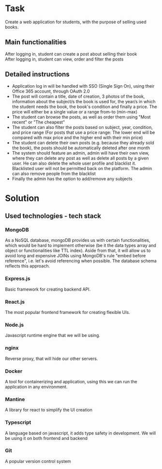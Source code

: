 # Task

Create a web application for students, with the purpose of selling used books.


## Main functionalities
After logging in, student can create a post about selling their book  
After logging in, student can view, order and filter the posts


## Detailed instructions
- Application log in will be handled with SSO (Single Sign On), using their Office 365 account, through OAuth 2.0
- The post will contain a title, date of creation, 3 photos of the book, information about the subject/s the book is used for, the year/s in which the student needs the book, the book's condition and finally a price. The price will either be a single value or a range from-to (min-max)
- The student can browse the posts, as well as order them using "Most recent" or "The cheapest"
- The student can also filter the posts based on subject, year, condition, and price range (For posts that use a price range: The lower end will be compared with max price and the higher end with their min price)
- The student can delete their own posts (e.g. because they already sold the book), the posts should be automatically deleted after one month
- The system should feature an admin, admin will have their own view, where they can delete any post as well as delete all posts by a given user. He can also delete the whole user profile and blacklist it. Blacklisted user will not be permitted back on the platform. The admin can also remove people from the blacklist
- Finally the admin has the option to add/remove any subjects


# Solution


## Used technologies - tech stack

### MongoDB
As a NoSQL database, mongoDB provides us with certain functionalities, which would be hard to implement otherwise (be it the data types array and object or functionalities like TTL index). Aside from that, it will allow us to avoid long and expensive JOINs using MongoDB's rule "embed before reference", i.e. let's avoid referencing when possible. The database schema reflects this approach.

### Express.js
Basic framework for creating backend API.

### React.js
The most popular frontend framework for creating flexible UIs.

### Node.js
Javascript runtime engine that we will be using.

### nginx
Reverse proxy, that will hide our other servers.

### Docker
A tool for containerizing and application, using this we can run the application in any environment.

### Mantine
A library for react to simplify the UI creation

### Typescript
A language based on javascript, it adds type safety in development. We will be using it on both frontend and backend

### Git
A popular version control system
